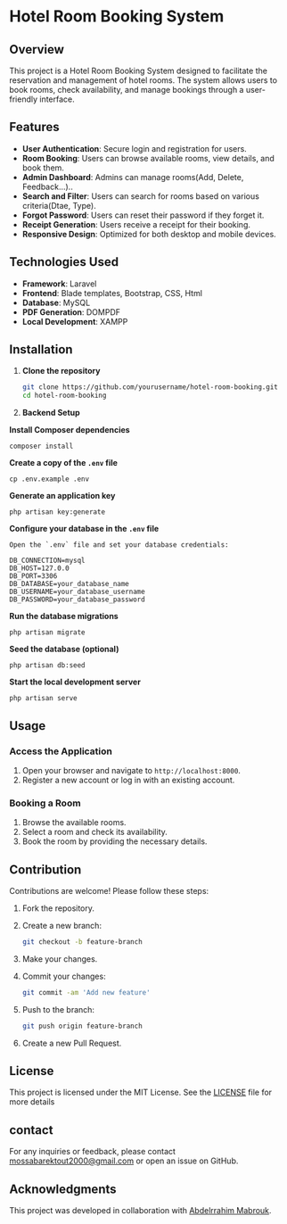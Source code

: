 # Hotel Room Booking System

## Overview

This project is a Hotel Room Booking System designed to facilitate the reservation and management of hotel rooms. The system allows users to book rooms, check availability, and manage bookings through a user-friendly interface.

## Features

- **User Authentication**: Secure login and registration for users.
- **Room Booking**: Users can browse available rooms, view details, and book them.
- **Admin Dashboard**: Admins can manage rooms(Add, Delete, Feedback...)..
- **Search and Filter**: Users can search for rooms based on various criteria(Dtae, Type).
- **Forgot Password**: Users can reset their password if they forget it.
- **Receipt Generation**: Users receive a receipt for their booking.
- **Responsive Design**: Optimized for both desktop and mobile devices.

## Technologies Used

- **Framework**: Laravel
- **Frontend**: Blade templates, Bootstrap, CSS, Html
- **Database**: MySQL
- **PDF Generation**: DOMPDF
- **Local Development**: XAMPP
## Installation

1. **Clone the repository**
   ```bash
   git clone https://github.com/yourusername/hotel-room-booking.git
   cd hotel-room-booking

2. **Backend Setup**

 **Install Composer dependencies**

    composer install

**Create a copy of the `.env` file**

    cp .env.example .env

**Generate an application key**

    php artisan key:generate

**Configure your database in the `.env` file**

    Open the `.env` file and set your database credentials:

    DB_CONNECTION=mysql
    DB_HOST=127.0.0
    DB_PORT=3306
    DB_DATABASE=your_database_name
    DB_USERNAME=your_database_username
    DB_PASSWORD=your_database_password

**Run the database migrations**

    php artisan migrate

**Seed the database (optional)**

    php artisan db:seed

**Start the local development server**

    php artisan serve

## Usage

### Access the Application

1. Open your browser and navigate to `http://localhost:8000`.
2. Register a new account or log in with an existing account.

### Booking a Room

1. Browse the available rooms.
2. Select a room and check its availability.
3. Book the room by providing the necessary details.

## Contribution

Contributions are welcome! Please follow these steps:

1. Fork the repository.
2. Create a new branch:

    ```bash
    git checkout -b feature-branch
    ```

3. Make your changes.
4. Commit your changes:

    ```bash
    git commit -am 'Add new feature'
    ```

5. Push to the branch:

    ```bash
    git push origin feature-branch
    ```

6. Create a new Pull Request.

## License

This project is licensed under the MIT License. See the [LICENSE](LICENSE) file for more details

## contact

For any inquiries or feedback, please contact mossabarektout2000@gmail.com or open an issue on GitHub.

## Acknowledgments
This project was developed in collaboration with [Abdelrrahim Mabrouk](https://github.com/Abderrahimself).
